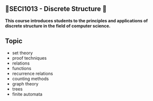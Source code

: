 <h2>📏SECI1013 - Discrete Structure 📐</h2>

**This course introduces students to the principles and applications of discrete structure in the field of computer science.**


## Topic

- set theory
- proof techniques
- relations
- functions
- recurrence relations
- counting methods
- graph theory
- trees
- finite automata


